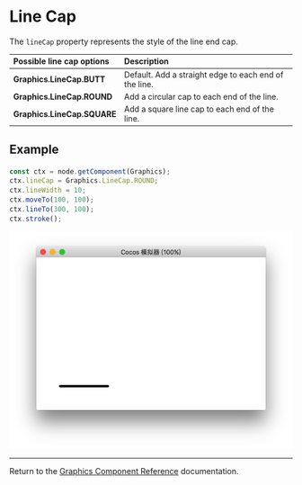 # Line Cap

The `lineCap` property represents the style of the line end cap.

| Possible line cap options | Description |
| :-------------- | :----------- |
| **Graphics.LineCap.BUTT**   | Default. Add a straight edge to each end of the line. |
| **Graphics.LineCap.ROUND**  | Add a circular cap to each end of the line. |
| **Graphics.LineCap.SQUARE** | Add a square line cap to each end of the line. |

## Example

```ts
const ctx = node.getComponent(Graphics);
ctx.lineCap = Graphics.LineCap.ROUND;
ctx.lineWidth = 10;
ctx.moveTo(100, 100);
ctx.lineTo(300, 100);
ctx.stroke();
```

<a href="./lineCap.png"><img src="./lineCap.png"></a>

<hr>

Return to the [Graphics Component Reference](../graphics.md) documentation.
